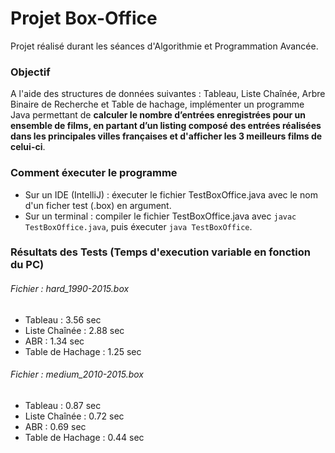 # Projet Box-Office

Projet réalisé durant les séances d'Algorithmie et Programmation Avancée.

### Objectif

A l'aide des structures de données suivantes : Tableau, Liste Chaînée, Arbre Binaire de Recherche et Table de hachage, implémenter un programme Java permettant de **calculer le nombre d’entrées enregistrées pour un ensemble de films, en partant d’un listing composé des entrées réalisées dans les principales villes françaises et d'afficher les 3 meilleurs films de celui-ci**.

### Comment éxecuter le programme

- Sur un IDE (IntelliJ) : éxecuter le fichier TestBoxOffice.java avec le nom d'un ficher test (.box) en argument.
- Sur un terminal : compiler le fichier TestBoxOffice.java avec `javac TestBoxOffice.java`, puis éxecuter `java TestBoxOffice`.
### Résultats des Tests (Temps d'execution variable en fonction du PC)

###### Fichier : hard_1990-2015.box

- Tableau : 3.56 sec
- Liste Chaînée : 2.88 sec
- ABR : 1.34 sec
- Table de Hachage : 1.25 sec

###### Fichier : medium_2010-2015.box

- Tableau : 0.87 sec
- Liste Chaînée : 0.72 sec
- ABR : 0.69 sec
- Table de Hachage : 0.44 sec